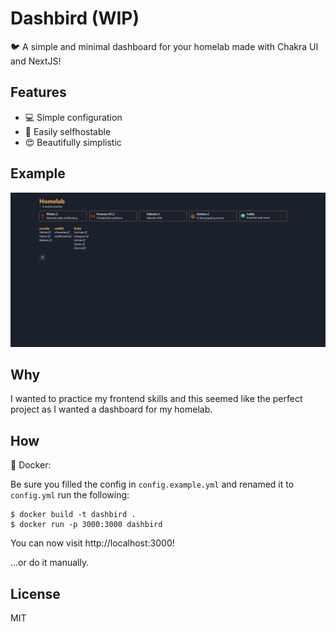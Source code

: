 # Dashbird (WIP)

🐦 A simple and minimal dashboard for your homelab made with Chakra UI and NextJS!

## Features

-   💻 Simple configuration
-   🚀 Easily selfhostable
-   😍 Beautifully simplistic

## Example

![Screenshot](./screenshot.png)

## Why

I wanted to practice my frontend skills and this seemed like the perfect project as I wanted a dashboard for my homelab.

## How

🐋 Docker:

Be sure you filled the config in `config.example.yml` and renamed it to `config.yml` run the following:

```shell
$ docker build -t dashbird .
$ docker run -p 3000:3000 dashbird
```

You can now visit http://localhost:3000!

...or do it manually.

## License

MIT
